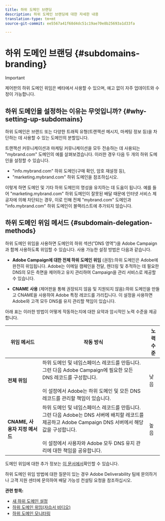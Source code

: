 ```yaml
---
title: 하위 도메인 브랜딩
description: 하위 도메인 브랜딩에 대한 자세한 내용
translation-type: tm+mt
source-git-commit: ee5567a41f68d4dc51c19ae70e8b25693a1d33fa

---
```



# 하위 도메인 브랜딩 {#subdomains-branding}

>[!IMPORTANT]
>
>제어판의 하위 도메인 위임은 베타에서 사용할 수 있으며, 예고 없이 자주 업데이트와 수정이 가능합니다.

## 하위 도메인을 설정하는 이유는 무엇입니까? {#why-setting-up-subdomains}

하위 도메인은 브랜드 또는 다양한 트래픽 유형(트랜잭션 메시지, 마케팅 정보 등)을 차단하는 데 사용할 수 있는 도메인의 분할입니다.

트랜잭션 커뮤니케이션과 마케팅 커뮤니케이션을 모두 전송하는 데 사용되는 &quot;mybrand.com&quot; 도메인의 예를 살펴보겠습니다. 이러한 경우 다음 두 개의 하위 도메인을 설정할 수 있습니다.

* &quot;info.mybrand.com&quot; 하위 도메인(구매 확인, 암호 재설정 등),
* &quot;marketing.mybrand.com&quot; 하위 도메인을 참조하십시오.

이렇게 하면 도메인 및 기타 하위 도메인의 명성을 유지하는 데 도움이 됩니다. 예를 들어 &quot;marketing.mybrand.com&quot; 하위 도메인이 잘못된 배달 때문에 인터넷 서비스 제공자에 의해 차단되는 경우, 이로 인해 전체 &quot;mybrand.com&quot; 도메인과 &quot;info.mybrand.com&quot; 하위 도메인이 블랙리스트에 추가되지 않습니다.

## 하위 도메인 위임 메서드 {#subdomain-delegation-methods}

하위 도메인 위임을 사용하면 도메인의 하위 섹션(&quot;DNS 영역&quot;)을 Adobe Campaign과 함께 사용하도록 위임할 수 있습니다. 사용 가능한 설정 방법은 다음과 같습니다.

* **Adobe Campaign에 대한 전체 하위 도메인 위임** (권장):하위 도메인은 Adobe에 완전히 위임됩니다. Adobe는 이메일 캠페인을 전달, 렌더링 및 추적하는 데 필요한 DNS의 모든 측면을 제어하고 유지 관리하여 Campaign을 관리 서비스로 제공할 수 있습니다.

* **CNAME 사용** (제어판을 통해 권장되지 않음 및 지원되지 않음):하위 도메인을 만들고 CNAME을 사용하여 Adobe 특정 레코드를 가리킵니다. 이 설정을 사용하면 Adobe와 고객 모두 DNS를 유지 관리할 책임이 있습니다.

아래 표는 이러한 방법이 어떻게 작동하는지에 대한 요약과 암시적인 노력 수준을 제공합니다.

| 위임 메서드 | 작동 방식 | 노력 수준 |
|---|---|---|
| **전체 위임** | 하위 도메인 및 네임스페이스 레코드를 만듭니다. 그런 다음 Adobe Campaign에 필요한 모든 DNS 레코드를 구성합니다.<br/><br/>이 설정에서 Adobe는 하위 도메인 및 모든 DNS 레코드를 관리할 책임이 있습니다. | 낮음 |
| **CNAME, 사용자 지정 메서드** | 하위 도메인 및 네임스페이스 레코드를 만듭니다. 그런 다음 Adobe는 DNS 서버에 배치할 레코드를 제공하고 Adobe Campaign DNS 서버에서 해당 값을 구성합니다.<br/><br/>이 설정에서 사용자와 Adobe 모두 DNS 유지 관리에 대한 책임을 공유합니다. | 높음 |

도메인 위임에 대한 추가 정보는 [이 문서에서](https://helpx.adobe.com/campaign/kb/domain-name-delegation.html)확인할 수 있습니다.

하위 도메인 위임 방법에 대한 질문이 있는 경우 Adobe Deliverability 팀에 문의하거나 고객 지원 센터에 문의하여 배달 가능성 컨설팅 요청을 참조하십시오.

**관련 항목:**

* [새 하위 도메인 설정](../../subdomains-certificates/using/setting-up-new-subdomain.md)
* [하위 도메인 위임(자습서 비디오)](https://docs.adobe.com/content/help/en/campaign-learn/campaign-standard-tutorials/administrating/control-panel/subdomain-delegation.html)
* [하위 도메인 모니터링](../../subdomains-certificates/using/monitoring-subdomains.md)
